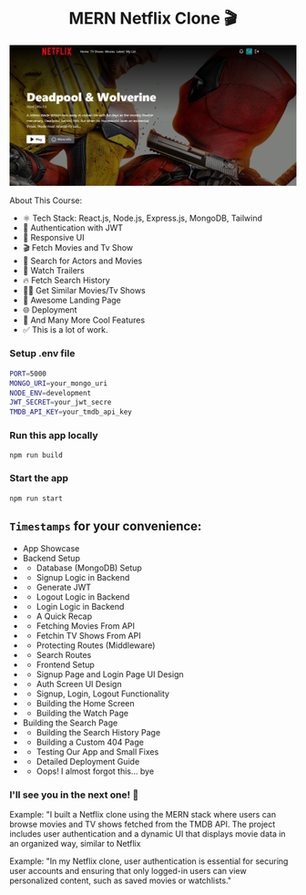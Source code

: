 <h1 align="center">MERN Netflix Clone 🎬</h1>

![Demo App](/frontend/public/screenshot-for-readme.png)

About This Course:

-   ⚛️ Tech Stack: React.js, Node.js, Express.js, MongoDB, Tailwind
-   🔐 Authentication with JWT
-   📱 Responsive UI
-   🎬 Fetch Movies and Tv Show
-   🔎 Search for Actors and Movies
-   🎥 Watch Trailers
-   🔥 Fetch Search History
-   🐱‍👤 Get Similar Movies/Tv Shows
-   💙 Awesome Landing Page
-   🌐 Deployment
-   🚀 And Many More Cool Features
-   ✅ This is a lot of work. 
### Setup .env file

```bash
PORT=5000
MONGO_URI=your_mongo_uri
NODE_ENV=development
JWT_SECRET=your_jwt_secre
TMDB_API_KEY=your_tmdb_api_key
```

### Run this app locally

```shell
npm run build
```

### Start the app

```shell
npm run start
```

## `Timestamps` for your convenience:

-    App Showcase
-   Backend Setup
-    - Database (MongoDB) Setup
-    - Signup Logic in Backend
-   - Generate JWT
-    - Logout Logic in Backend
-    - Login Logic in Backend
-    - A Quick Recap
-   - Fetching Movies From API
-   - Fetchin TV Shows From API
-   - Protecting Routes (Middleware)
-    - Search Routes
-    - Frontend Setup
-    - Signup Page and Login Page UI Design
-    - Auth Screen UI Design
-   - Signup, Login, Logout Functionality
-    - Building the Home Screen
- - Building the Watch Page
-   Building the Search Page
-   - Building the Search History Page
-   - Building a Custom 404 Page
-   - Testing Our App and Small Fixes
-  - Detailed Deployment Guide
-  - Oops! I almost forgot this... bye

### I'll see you in the next one! 🚀



Example: "I built a Netflix clone using the MERN stack where users can browse movies and TV shows fetched from the TMDB API. The project includes user authentication and a dynamic UI that displays movie data in an organized way, similar to Netflix

Example: "In my Netflix clone, user authentication is essential for securing user accounts and ensuring that only logged-in users can view personalized content, such as saved movies or watchlists."
